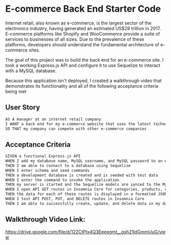 # E-commerce Back End Starter Code
Internet retail, also known as e-commerce, is the largest sector of the electronics industry, having generated an estimated US$29 trillion in 2017. E-commerce platforms like Shopify and WooCommerce provide a suite of services to businesses of all sizes. Due to the prevalence of these platforms, developers should understand the fundamental architecture of e-commerce sites.

The goal of this project was to build the back end for an e-commerce site. I took a working Express.js API and configure it to use Sequelize to interact with a MySQL database.

Because this application isn't deployed, I created a walkthrough video that demonstrates its functionality and all of the following acceptance criteria being met

## User Story

```md
AS A manager at an internet retail company
I WANT a back end for my e-commerce website that uses the latest technologies
SO THAT my company can compete with other e-commerce companies
```

## Acceptance Criteria

```md
GIVEN a functional Express.js API
WHEN I add my database name, MySQL username, and MySQL password to an environment variable file
THEN I am able to connect to a database using Sequelize
WHEN I enter schema and seed commands
THEN a development database is created and is seeded with test data
WHEN I enter the command to invoke the application
THEN my server is started and the Sequelize models are synced to the MySQL database
WHEN I open API GET routes in Insomnia Core for categories, products, or tags
THEN the data for each of these routes is displayed in a formatted JSON
WHEN I test API POST, PUT, and DELETE routes in Insomnia Core
THEN I am able to successfully create, update, and delete data in my database
```

## Walkthrough Video Link:
https://drive.google.com/file/d/122CtPIx4Q3Eeeegmt__gsh21ldGmmUuG/view

